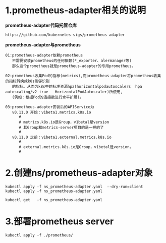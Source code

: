 # 1.prometheus-adapter相关的说明
**prometheus-adapter代码托管仓库**
```
https://github.com/kubernetes-sigs/prometheus-adapter
```

**prometheus-adapter与prometheus**
```
01:prometheus-adapter依赖prometheus
   不需要安装prometheus的任何依赖(*_exporter、alermanager等)
   那么这个prometheus就是prometheus-adapter的专用prometheus。

02:prometheus收集Pod的指标(metrics),而prometheus-adapter将prometheus收集的指标转换成k8s能够识别
   的指标。从而为k8s中的标准资源hpa(horizontalpodautoscalers  hpa autoscaling/v2 true   HorizontalPodAutoscaler)所使用,
   (例如：根据Pod的连接数进行水平扩展)。

03:prometheus-adapter安装后的APIService为
   v0.11.0 开始：v1beta1.metrics.k8s.io           
      #
      # metrics.k8s.io是Group，v1betal是version
      # 其Group和metrics-server项目的是一样的了
      # 
   v0.11.0 之前：v1beta1.external.metrics.k8s.io  
      #
      # external.metrics.k8s.io是Group，v1betal是version，
      #
```


# 2.创建ns/prometheus-adapter对象
```
kubectl apply -f ns_prometheus-adapter.yaml  --dry-run=client
kubectl apply -f ns_prometheus-adapter.yaml

kubectl get   -f ns_prometheus-adapter.yaml
```

# 3.部署prometheus server
```
kubectl apply -f ./prometheus/
```

